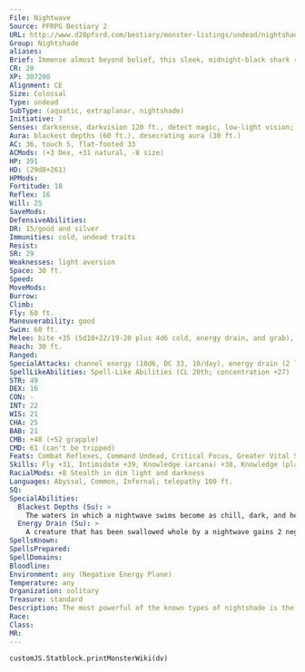 ```yaml
---
File: Nightwave
Source: PFRPG Bestiary 2
URL: http://www.d20pfsrd.com/bestiary/monster-listings/undead/nightshade/nightwave
Group: Nightshade
aliases: 
Brief: Immense almost beyond belief, this sleek, midnight-black shark rises from the sea like an unholy island heaved up from below.
CR: 20
XP: 307200
Alignment: CE
Size: Colossal
Type: undead
SubType: (aquatic, extraplanar, nightshade)
Initiative: 7
Senses: darksense, darkvision 120 ft., detect magic, low-light vision; Perception +37
Aura: blackest depths (60 ft.), desecrating aura (30 ft.)
AC: 36, touch 5, flat-footed 33
ACMods: (+3 Dex, +31 natural, -8 size)
HP: 391
HD: (29d8+261)
HPMods: 
Fortitude: 18
Reflex: 16
Will: 25
SaveMods: 
DefensiveAbilities: 
DR: 15/good and silver
Immunities: cold, undead traits
Resist: 
SR: 29
Weaknesses: light aversion
Space: 30 ft.
Speed: 
MoveMods: 
Burrow: 
Climb: 
Fly: 60 ft.
Maneuverability: good
Swim: 60 ft.
Melee: bite +35 (5d10+22/19-20 plus 4d6 cold, energy drain, and grab), tail slap +30 (4d8+12/19-20 plus 4d6 cold)
Reach: 30 ft.
Ranged: 
SpecialAttacks: channel energy (10d6, DC 33, 10/day), energy drain (2 levels, DC 31), swallow whole (5d10+28 bludgeoning plus energy drain, AC 25, 39 hp)
SpellLikeAbilities: Spell-Like Abilities (CL 20th; concentration +27)  Constant-detect magic, magic fang, see invisibility  At Will-confusion (DC 21), contagion (DC 21), deeper darkness, greater dispel magic, invisibility, unholy blight (DC 21)  3/day-quickened cone of cold (DC 22), finger of death (DC 24), haste, hold monster (DC 22)  1/day-mass hold monster (DC 26), plane shift (DC 24), summon (level 9, 1 nightwing), wail of the banshee (DC 26)
STR: 49
DEX: 16
CON: -
INT: 22
WIS: 21
CHA: 25
BAB: 21
CMB: +48 (+52 grapple)
CMD: 61 (can't be tripped)
Feats: Combat Reflexes, Command Undead, Critical Focus, Greater Vital Strike, Improved Bull Rush, Improved Critical (bite, tail slap), Improved Initiative, Improved Vital Strike, Iron Will, Lightning Reflexes, Power Attack, Quicken Spell- Like Ability (cone of cold), Staggering Critical, Vital Strike
Skills: Fly +31, Intimidate +39, Knowledge (arcana) +38, Knowledge (planes) +35, Knowledge (religion) +38, Perception +37, Sense Motive +37, Spellcraft +38, Stealth +19 (+27 in darkness), Swim +59
RacialMods: +8 Stealth in dim light and darkness
Languages: Abyssal, Common, Infernal; telepathy 100 ft.
SQ: 
SpecialAbilities:
  Blackest Depths (Su): >
    The waters in which a nightwave swims become as chill, dark, and heavy as those in the ocean's deepest reaches. All waters within 60 feet are completely dark (as deeper darkness), and creatures within this radius take 6d6 points of damage (half cold, half bludgeoning) at the end of their turn each round if they remain in the area at this time. A DC 31 Fortitude save negates the crushing damage. Incorporeal creatures and creatures with the aquatic or water subtypes native to deep waters do not take this damage, and freedom of movement protects completely against the damage. Any magical light effect within this radius at the beginning of the nightwave's turn is dispelled (treat as greater dispel magic). This effect does not extend out of the water. The save DC is Charisma-based.
  Energy Drain (Su): >
    A creature that has been swallowed whole by a nightwave gains 2 negative levels each round.
SpellsKnown: 
SpellsPrepared: 
SpellDomains: 
Bloodline: 
Environment: any (Negative Energy Plane)
Temperature: any
Organization: solitary
Treasure: standard
Description: The most powerful of the known types of nightshade is the ravenous nightwave, an unholy personification of the remorseless gluttony of death given the form of a shark the size of the largest whales. Although the nightwave is most at home in the ocean's deeps, it has no need to breathe, and its constant fly spell-like ability allows it to bring ruin above the waves as the need presents itself.  A nightwave is 100 feet long and weighs 200 tons.
Race: 
Class: 
MR: 
---
```

```dataviewjs
customJS.Statblock.printMonsterWiki(dv)
```
